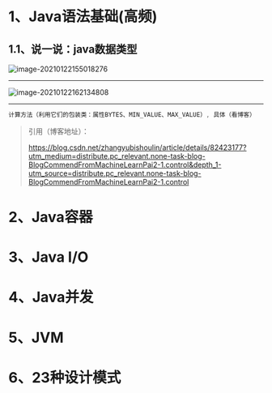# 1、Java语法基础(高频)

## 1.1、说一说：java数据类型

![image-20210122155018276](https://gitee.com/sheep-are-flying-in-the-sky/my-picture/raw/master/picture6/image-20210122155018276.png)

----

![image-20210122162134808](https://gitee.com/sheep-are-flying-in-the-sky/my-picture/raw/master/picture6/image-20210122162134808.png)

----

~~~java
计算方法（利用它们的包装类：属性BYTES、MIN_VALUE、MAX_VALUE）, 具体（看博客）
~~~

> 引用（博客地址）：
>
> https://blog.csdn.net/zhangyubishoulin/article/details/82423177?utm_medium=distribute.pc_relevant.none-task-blog-BlogCommendFromMachineLearnPai2-1.control&depth_1-utm_source=distribute.pc_relevant.none-task-blog-BlogCommendFromMachineLearnPai2-1.control









# 2、Java容器



# 3、Java I/O



# 4、Java并发



# 5、JVM



# 6、23种设计模式



